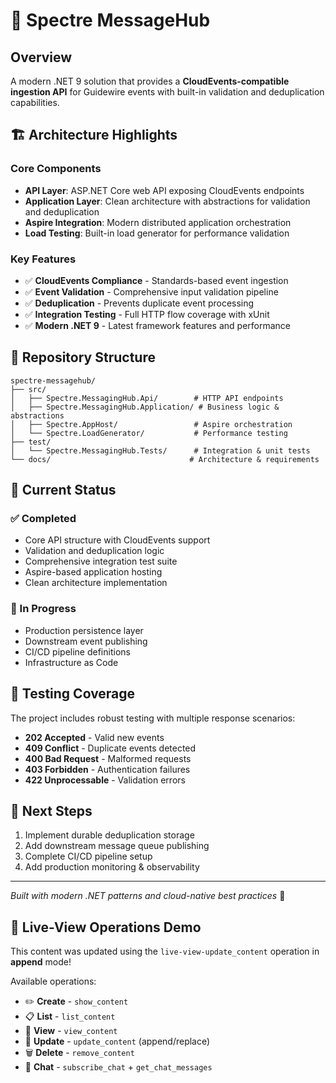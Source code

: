 # 🌟 Spectre MessageHub

## Overview
A modern .NET 9 solution that provides a **CloudEvents-compatible ingestion API** for Guidewire events with built-in validation and deduplication capabilities.

## 🏗️ Architecture Highlights

### Core Components
- **API Layer**: ASP.NET Core web API exposing CloudEvents endpoints
- **Application Layer**: Clean architecture with abstractions for validation and deduplication
- **Aspire Integration**: Modern distributed application orchestration
- **Load Testing**: Built-in load generator for performance validation

### Key Features
- ✅ **CloudEvents Compliance** - Standards-based event ingestion
- ✅ **Event Validation** - Comprehensive input validation pipeline  
- ✅ **Deduplication** - Prevents duplicate event processing
- ✅ **Integration Testing** - Full HTTP flow coverage with xUnit
- ✅ **Modern .NET 9** - Latest framework features and performance

## 📁 Repository Structure

```
spectre-messagehub/
├── src/
│   ├── Spectre.MessagingHub.Api/        # HTTP API endpoints
│   ├── Spectre.MessagingHub.Application/ # Business logic & abstractions
│   ├── Spectre.AppHost/                 # Aspire orchestration
│   └── Spectre.LoadGenerator/           # Performance testing
├── test/
│   └── Spectre.MessagingHub.Tests/      # Integration & unit tests
└── docs/                               # Architecture & requirements
```

## 🚀 Current Status

### ✅ Completed
- Core API structure with CloudEvents support
- Validation and deduplication logic
- Comprehensive integration test suite
- Aspire-based application hosting
- Clean architecture implementation

### 🔄 In Progress
- Production persistence layer
- Downstream event publishing
- CI/CD pipeline definitions
- Infrastructure as Code

## 🧪 Testing Coverage
The project includes robust testing with multiple response scenarios:
- **202 Accepted** - Valid new events
- **409 Conflict** - Duplicate events detected  
- **400 Bad Request** - Malformed requests
- **403 Forbidden** - Authentication failures
- **422 Unprocessable** - Validation errors

## 🎯 Next Steps
1. Implement durable deduplication storage
2. Add downstream message queue publishing
3. Complete CI/CD pipeline setup
4. Add production monitoring & observability

---
*Built with modern .NET patterns and cloud-native best practices* 🔧


## 📱 Live-View Operations Demo
This content was updated using the `live-view-update_content` operation in **append** mode!

Available operations:
- ✏️ **Create** - `show_content`
- 📋 **List** - `list_content` 
- 👀 **View** - `view_content`
- 🔄 **Update** - `update_content` (append/replace)
- 🗑️ **Delete** - `remove_content`
- 💬 **Chat** - `subscribe_chat` + `get_chat_messages`